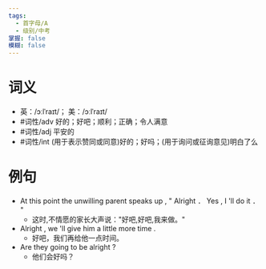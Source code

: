 ```yaml
---
tags:
  - 首字母/A
  - 级别/中考
掌握: false
模糊: false
---
```

# 词义
- 英：/ɔːlˈraɪt/； 美：/ɔːlˈraɪt/
- #词性/adv  好的；好吧；顺利；正确；令人满意
- #词性/adj  平安的
- #词性/int  (用于表示赞同或同意)好的；好吗；(用于询问或征询意见)明白了么
# 例句
- At this point the unwilling parent speaks up , " Alright ． Yes , I 'll do it ． "
	- 这时,不情愿的家长大声说："好吧,好吧,我来做。"
- Alright , we 'll give him a little more time .
	- 好吧，我们再给他一点时间。
- Are they going to be alright ?
	- 他们会好吗？
